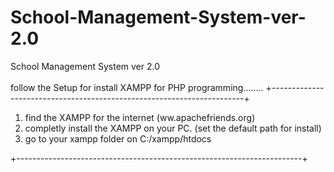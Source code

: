 # School-Management-System-ver-2.0
School Management System ver 2.0 
<br><br>
follow the Setup for install XAMPP for PHP programming........
+-----------------------------------------------------------------------+

1. find the XAMPP for the internet (ww.apachefriends.org)
2. completly install the XAMPP on your PC. (set the default path for install) 
3. go to your xampp folder on C:/xampp/htdocs

 +-----------------------------------------------------------------------+
